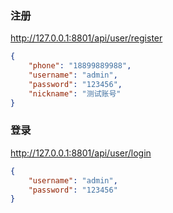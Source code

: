 ### 注册

http://127.0.0.1:8801/api/user/register

```json
{
    "phone": "18899889988",
    "username": "admin",
    "password": "123456",
    "nickname": "测试账号"
}
```

### 登录

http://127.0.0.1:8801/api/user/login

```json
{
    "username": "admin",
    "password": "123456"
}
```